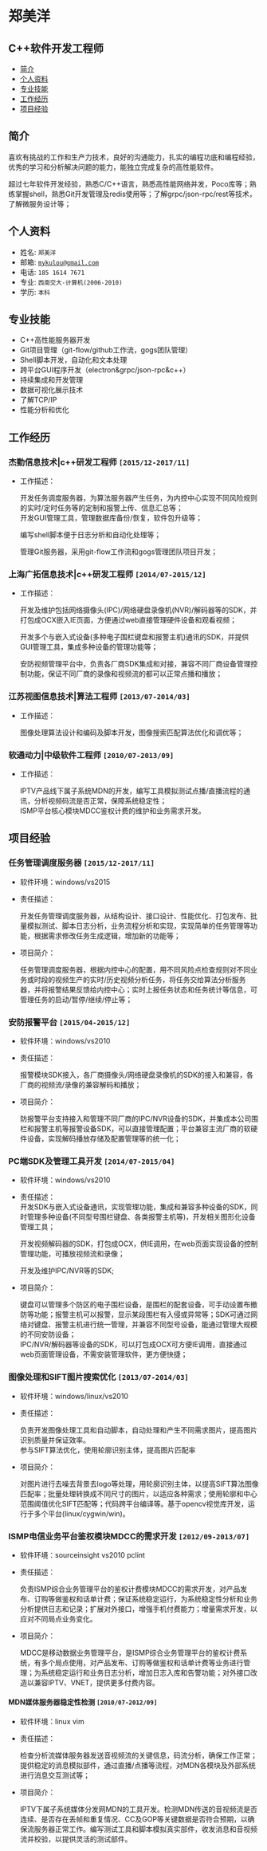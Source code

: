 # **郑美洋**

## C++软件开发工程师

* [简介](#简介)
* [个人资料](#个人资料)
* [专业技能](#专业技能)
* [工作经历](#工作经历)
* [项目经验](#项目经验)

## 简介

喜欢有挑战的工作和生产力技术，良好的沟通能力，扎实的编程功底和编程经验，优秀的学习和分析解决问题的能力，能独立完成复杂的高性能软件。

超过七年软件开发经验，熟悉C/C++语言，熟悉高性能网络并发，Poco库等；熟练掌握shell，熟悉Git开发管理及redis使用等；了解grpc/json-rpc/rest等技术，了解微服务设计等；

## 个人资料

* 姓名: `郑美洋`
* 邮箱: [`mykulou@gmail.com`](mykulou@gmail.com)
* 电话: `185 1614 7671`
* 专业: `西南交大-计算机(2006-2010)`
* 学历: `本科`

## 专业技能

* C++高性能服务器开发
* Git项目管理（git-flow/github工作流，gogs团队管理）
* Shell脚本开发，自动化和文本处理
* 跨平台GUI程序开发（electron&grpc/json-rpc&c++）
* 持续集成和开发管理
* 数据可视化展示技术
* 了解TCP/IP
* 性能分析和优化

## 工作经历

### 杰勤信息技术\|c++研发工程师 `[2015/12-2017/11]`

* 工作描述：

  开发任务调度服务器，为算法服务器产生任务，为内控中心实现不同风险规则的实时/定时任务等的定制和报警上传、信息汇总等；  
  开发GUI管理工具，管理数据库备份/恢复，软件包升级等；

  编写shell脚本便于日志分析和自动化处理等；

  管理Git服务器，采用git-flow工作流和gogs管理团队项目开发；

### 上海广拓信息技术\|c++研发工程师 `[2014/07-2015/12]`

* 工作描述：

  开发及维护包括网络摄像头\(IPC\)/网络硬盘录像机\(NVR\)/解码器等的SDK，并打包成OCX嵌入IE页面，方便通过web直接管理硬件设备和观看视频；

  开发多个与嵌入式设备\(多种电子围栏键盘和报警主机\)通讯的SDK，并提供GUI管理工具，集成多种设备的管理功能等；

  安防视频管理平台中，负责各厂商SDK集成和对接，兼容不同厂商设备管理控制功能，保证不同厂商的录像和视频流的都可以正常点播和播放；

### 江苏视图信息技术\|算法工程师 `[2013/07-2014/03]`

* 工作描述：

  图像处理算法设计和编码及脚本开发，图像搜索匹配算法优化和调优等；

### 软通动力\|中级软件工程师 `[2010/07-2013/09]`

* 工作描述：

  IPTV产品线下属子系统MDN的开发，编写工具模拟测试点播/直播流程的通讯，分析视频码流是否正常，保障系统稳定性；  
  ISMP平台核心模块MDCC鉴权计费的维护和业务需求开发。

## 项目经验

### 任务管理调度服务器 `[2015/12-2017/11]`

* 软件环境：windows/vs2015
* 责任描述：

  开发任务管理调度服务器，从结构设计、接口设计、性能优化、打包发布、批量模拟测试、脚本日志分析，业务流程分析和实现，实现简单的任务管理等功能，根据需求修改任务生成逻辑，增加新的功能等；

* 项目简介：

  任务管理调度服务器，根据内控中心的配置，用不同风险点检查规则对不同业务或时段的视频生产的实时/历史视频分析任务，将任务交给算法分析服务器，并将报警结果反馈给内控中心；实时上报任务状态和任务统计等信息，可管理任务的启动/暂停/继续/停止等；

### 安防报警平台 `[2015/04-2015/12]`

* 软件环境：windows/vs2010
* 责任描述：

  报警模块SDK接入，各厂商摄像头/网络硬盘录像机的SDK的接入和兼容，各厂商的视频流/录像的兼容解码和播放；

* 项目简介：

  防报警平台支持接入和管理不同厂商的IPC/NVR设备的SDK，并集成本公司围栏和报警主机等报警设备SDK，可以直接管理配置；平台兼容主流厂商的软硬件设备，实现解码播放存储及配置管理等的统一化；

### PC端SDK及管理工具开发 `[2014/07-2015/04]`

* 软件环境：windows/vs2010

* 责任描述：  
  开发SDK与嵌入式设备通讯，实现管理功能，集成和兼容多种设备的SDK，同时管理多种设备\(不同型号围栏键盘、各类报警主机等\)，开发相关图形化设备管理工具；

  开发视频解码器的SDK，打包成OCX，供IE调用，在web页面实现设备的控制管理功能，可播放视频流和录像；

  开发及维护IPC/NVR等的SDK;

* 项目简介：

  键盘可以管理多个防区的电子围栏设备，是围栏的配套设备，可手动设置布撤防等功能；报警主机可以报警，显示某段围栏有入侵或异常等；SDK可通过网络对键盘、报警主机进行统一管理，并兼容不同型号设备，能通过管理大规模的不同安防设备；  
  IPC/NVR/解码器等设备的SDK，可以打包成OCX可方便IE调用，直接通过web页面管理设备，不需安装管理软件，更方便快捷；

### 图像处理和SIFT图片搜索优化 `[2013/07-2014/03]`

* 软件环境：windows/linux/vs2010
* 责任描述：

  负责开发图像处理工具和自动脚本，自动处理和产生不同需求图片，提高图片识别质量并保证效率。  
  参与SIFT算法优化，使用轮廓识别主体，提高图片匹配率

* 项目简介：

  对图片进行去噪去背景去logo等处理，用轮廓识别主体，以提高SIFT算法图像匹配率；批量处理转换成不同尺寸的图片，以适应各种需求；使用轮廓和中心范围阈值优化SIFT匹配等；代码跨平台编译等。基于opencv视觉库开发，运行于多个平台\(linux/cygwin/win\)。

### ISMP电信业务平台鉴权模块MDCC的需求开发 `[2012/09-2013/07]`

* 软件环境：sourceinsight vs2010 pclint

* 责任描述：

  负责ISMP综合业务管理平台的鉴权计费模块MDCC的需求开发，对产品发布、订购等做鉴权和话单计费；保证系统稳定运行，为系统稳定性分析和业务分析提供日志和记录；扩展对外接口，增强手机付费能力；增量需求开发，以应对不同局点业务变化。

* 项目简介：

  MDCC是移动数据业务管理平台，是ISMP综合业务管理平台的鉴权计费系统，有多个局点使用，对产品发布、订购等做鉴权和话单计费等业务进行管理；为系统稳定运行和业务日志分析，增加日志入库和告警功能；对外接口改造以兼容IPTV、VNET，提供更多付费内容。

#### MDN媒体服务器稳定性检测 `[2010/07-2012/09]`

* 软件环境：linux vim

* 责任描述：

  检查分析流媒体服务器发送音视频流的关键信息，码流分析，确保工作正常；  
  提供稳定的消息模拟部件，通过直播/点播等流程，对MDN各模块及外部系统进行消息交互测试等；

* 项目简介：

  IPTV下属子系统媒体分发网MDN的工具开发。检测MDN传送的音视频流是否连续、是否存在丢帧和重复情况、CC及GOP等关键数据是否符合预期，以确保流服务器正常工作。编写测试工具和脚本模拟真实部件，收发消息和音视频流并校验，以提供灵活的测试部件。



